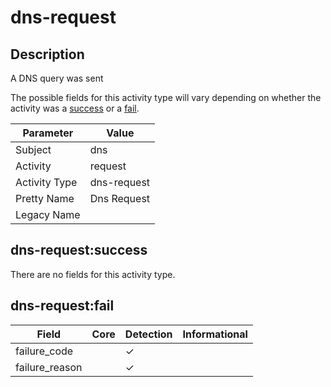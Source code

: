 dns-request
===========

Description
-----------
A DNS query was sent

The possible fields for this activity type will vary depending on whether the activity was a [success](#dns-requestsuccess) or a [fail](#dns-requestfail).

| Parameter     | Value       |
| ------------- | ----------- |
| Subject       | dns         |
| Activity      | request     |
| Activity Type | dns-request |
| Pretty Name   | Dns Request |
| Legacy Name   |             |

dns-request:success
-------------------

There are no fields for this activity type.


dns-request:fail
----------------

| Field          | Core | Detection | Informational |
| -------------- | ---- | --------- | ------------- |
| failure_code   |      | &#10003;  |               |
| failure_reason |      | &#10003;  |               |